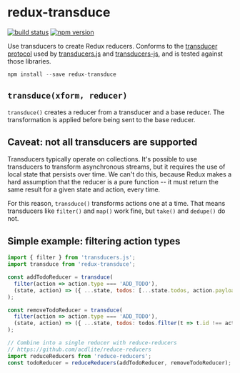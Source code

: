 redux-transduce
===============

[![build status](https://img.shields.io/travis/acdlite/redux-transduce/master.svg?style=flat-square)](https://travis-ci.org/acdlite/redux-transduce)
[![npm version](https://img.shields.io/npm/v/redux-transduce.svg?style=flat-square)](https://www.npmjs.com/package/redux-transduce)

Use transducers to create Redux reducers. Conforms to the [transducer protocol](https://github.com/cognitect-labs/transducers-js#the-transducer-protocol) used by [transducers.js](https://github.com/jlongster/transducers.js) and [transducers-js](https://github.com/cognitect-labs/transducers-js), and is tested against those libraries.

```js
npm install --save redux-transduce
```

## `transduce(xform, reducer)`

`transduce()` creates a reducer from a transducer and a base reducer. The transformation is applied before being sent to the base reducer.


## Caveat: not all transducers are supported

Transducers typically operate on collections. It's possible to use transducers to transform asynchronous streams, but it requires the use of local state that persists over time. We can't do this, because Redux makes a hard assumption that the reducer is a pure function -- it must return the same result for a given state and action, every time.

For this reason, `transduce()` transforms actions one at a time. That means transducers like `filter()` and `map()` work fine, but `take()` and `dedupe()` do not.


## Simple example: filtering action types

```js
import { filter } from 'transducers.js';
import transduce from 'redux-transduce';

const addTodoReducer = transduce(
  filter(action => action.type === 'ADD_TODO'),
  (state, action) => ({ ...state, todos: [...state.todos, action.payload })
);

const removeTodoReducer = transduce(
  filter(action => action.type === 'ADD_TODO'),
  (state, action) => ({ ...state, todos: todos.filter(t => t.id !== action.payload.id) })
);

// Combine into a single reducer with reduce-reducers
// https://github.com/acdlite/reduce-reducers
import reduceReducers from 'reduce-reducers';
const todoReducer = reduceReducers(addTodoReducer, removeTodoReducer);
```
